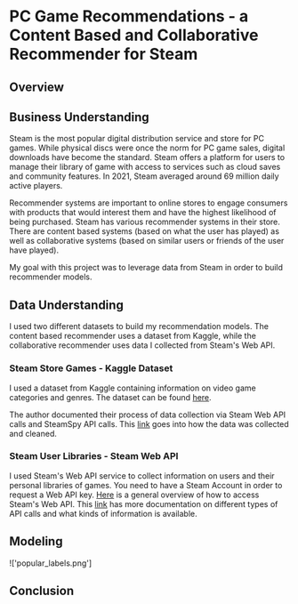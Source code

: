# PC Game Recommendations - a Content Based and Collaborative Recommender for Steam

## Overview

## Business Understanding
Steam is the most popular digital distribution service and store for PC games. While physical discs were once the norm for PC game sales, digital downloads have become the standard. Steam offers a platform for users to manage their library of game with access to services such as cloud saves and community features. In 2021, Steam averaged around 69 million daily active players. 

Recommender systems are important to online stores to engage consumers with products that would interest them and have the highest likelihood of being purchased. Steam has various recommender systems in their store. There are content based systems (based on what the user has played) as well as collaborative systems (based on similar users or friends of the user have played). 

My goal with this project was to leverage data from Steam in order to build recommender models. 

## Data Understanding
I used two different datasets to build my recommendation models. The content based recommender uses a dataset from Kaggle, while the collaborative recommender uses data I collected from Steam's Web API.

### Steam Store Games  - Kaggle Dataset
I used a dataset from Kaggle containing information on video game categories and genres. The dataset can be found [here](https://www.kaggle.com/datasets/nikdavis/steam-store-games?select=steamspy_tag_data.csv).

The author documented their process of data collection via Steam Web API calls and SteamSpy API calls. This [link](https://nik-davis.github.io/posts/2019/steam-data-collection/) goes into how the data was collected and cleaned.

### Steam User Libraries - Steam Web API
I used Steam's Web API service to collect information on users and their personal libraries of games. You need to have a Steam Account in order to request a Web API key. 
[Here](https://steamcommunity.com/dev) is a general overview of how to access Steam's Web API. This [link](https://developer.valvesoftware.com/wiki/Steam_Web_API) has more documentation on different types of API calls and what kinds of information is available.

## Modeling

!['popular_labels.png']

## Conclusion